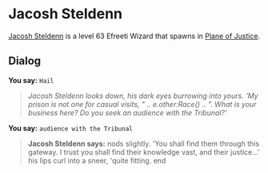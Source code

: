 # Jacosh Steldenn



[Jacosh Steldenn](/npc/201080) is a level 63 Efreeti Wizard that spawns in [Plane of Justice](/zone/201).








## Dialog

**You say:** `Hail`



>*Jacosh Steldenn looks down, his dark eyes burrowing into yours.  'My prison is not one for casual visits, " .. e.other:Race() .. ".  What is your business here?  Do you seek an audience with the Tribunal?'*

**You say:** `audience with the Tribunal`



>**Jacosh Steldenn says:** nods slightly.  'You shall find them through this gateway.  I trust you shall find their knowledge vast, and their justice...' his lips curl into a sneer, 'quite fitting.
end
